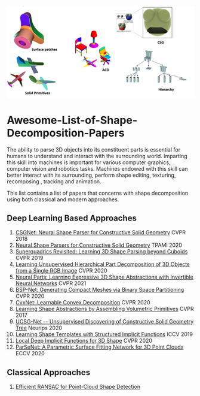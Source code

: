 ![](decomposition-methods.PNG)
# Awesome-List-of-Shape-Decomposition-Papers
The ability to parse 3D objects into its constituent parts is
essential for humans to understand and interact with the
surrounding world. Imparting this skill into machines is important for various computer graphics, computer vision
and robotics tasks. Machines endowed with this skill can better interact with its surrounding, perform shape
editing, texturing, recomposing , tracking  and animation.

This list contains a list of papers that concerns with shape decomposition using both classical and modern approaches.

## Deep Learning Based Approaches
1. [CSGNet: Neural Shape Parser for Constructive Solid Geometry](https://arxiv.org/abs/1712.08290) CVPR 2018
2. [Neural Shape Parsers for Constructive Solid Geometry](https://ieeexplore.ieee.org/document/9293398) TPAMI 2020
3. [Superquadrics Revisited: Learning 3D Shape Parsing beyond Cuboids](https://arxiv.org/abs/1904.09970) CVPR 2019
4. [Learning Unsupervised Hierarchical Part Decomposition of 3D Objects from a Single RGB Image](https://arxiv.org/pdf/2004.01176.pdf) CVPR 2020
5. [Neural Parts: Learning Expressive 3D Shape Abstractions with Invertible Neural Networks](https://arxiv.org/pdf/2103.10429.pdf) CVPR 2021
6. [BSP-Net: Generating Compact Meshes via Binary Space Partitioning](https://arxiv.org/abs/1911.06971) CVPR 2020
7. [CvxNet: Learnable Convex Decomposition](https://arxiv.org/abs/1909.05736) CVPR 2020
8. [Learning Shape Abstractions by Assembling Volumetric Primitives](https://arxiv.org/pdf/1612.00404.pdf) CVPR 2017
9. [UCSG-Net -- Unsupervised Discovering of Constructive Solid Geometry Tree](https://arxiv.org/abs/2006.09102) Neurips 2020
10. [Learning Shape Templates with Structured Implicit Functions](https://arxiv.org/abs/1904.06447) ICCV 2019
11. [Local Deep Implicit Functions for 3D Shape](https://ldif.cs.princeton.edu/assets/paper.pdf) CVPR 2020
12. [ParSeNet: A Parametric Surface Fitting Network for 3D Point Clouds](https://arxiv.org/abs/2003.12181) ECCV 2020

## Classical Approaches
1. [Efficient RANSAC for Point-Cloud Shape Detection](http://www.hinkali.com/Education/PointCloud.pdf)
